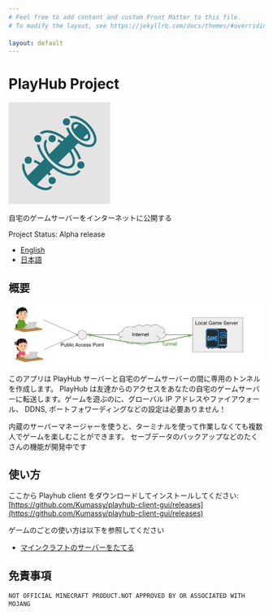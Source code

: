 ```yaml
---
# Feel free to add content and custom Front Matter to this file.
# To modify the layout, see https://jekyllrb.com/docs/themes/#overriding-theme-defaults

layout: default
---
```


# PlayHub Project
<img src="/img/logo.svg" width="200">

自宅のゲームサーバーをインターネットに公開する

Project Status: Alpha release

- [English](/)
- [日本語](/ja/)

## 概要
![](/img/overview.svg)

このアプリは PlayHub サーバーと自宅のゲームサーバーの間に専用のトンネルを作成します。 PlayHub は友達からのアクセスをあなたの自宅のゲームサーバーに転送します。ゲームを遊ぶのに、グローバル IP アドレスやファイアウォール、 DDNS, ポートフォワーディングなどの設定は必要ありません！

内蔵のサーバーマネージャーを使うと、ターミナルを使って作業しなくても複数人でゲームを楽しむことができます。
セーブデータのバックアップなどのたくさんの機能が開発中です

## 使い方
ここから Playhub client をダウンロードしてインストールしてください:   
[https://github.com/Kumassy/playhub-client-gui/releases](https://github.com/Kumassy/playhub-client-gui/releases)

ゲームのごとの使い方は以下を参照してください

- [マインクラフトのサーバーをたてる](./games/minecraft.html)


## 免責事項
```
NOT OFFICIAL MINECRAFT PRODUCT.NOT APPROVED BY OR ASSOCIATED WITH MOJANG
```
